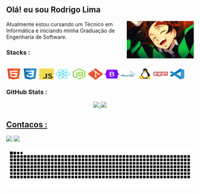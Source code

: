 ## Olá! eu sou Rodrigo Lima
<div>
  <img align="right" alt="Rodrigo-vsCode" height="100" width="180" src="https://github.com/rodrigoDev6/rodrigoDev6/blob/main/images/tanjiro-kamado.gif">
  <span>Atualmente estou cursando um Técnico em Informática e iniciando minha Graduação de Engenharia de Software.</span>
</div>

### Stacks : 
<div style="display: inline_block">
  <br>
  <img align="center" alt="Rodrigo-HTML" height="30" width="40" src="https://github.com/devicons/devicon/blob/master/icons/html5/html5-original.svg">
  
  <img align="center" alt="Rodrigo-CSS" height="30" width="40" src="https://github.com/devicons/devicon/blob/master/icons/css3/css3-original.svg">
  
  <img align="center" alt="Radrigo-Js" height="30" width="40" src="https://github.com/devicons/devicon/blob/master/icons/javascript/javascript-original.svg">
  
  <img align="center" alt="Radrigo-react" height="30" width="40" src="https://github.com/devicons/devicon/blob/master/icons/react/react-original.svg">
  
  <img align="center" alt="Rodrigo-nodejs" height="30" width="40" src="https://github.com/devicons/devicon/blob/master/icons/nodejs/nodejs-plain.svg">
  
  <img align="center" alt="Rodrigo-git" height="30" width="40" src="https://github.com/devicons/devicon/blob/master/icons/git/git-original.svg">
  
  <img align="center" alt="Rodrigo-bootstrap" height="30" width="40" src="https://github.com/devicons/devicon/blob/master/icons/bootstrap/bootstrap-original.svg">

  <img align="center" alt="Rodrigo-mySql" height="30" width="40" src="https://github.com/devicons/devicon/blob/master/icons/mysql/mysql-plain-wordmark.svg">
  
  <img align="center" alt="Rodrigo-linux" height="30" width="40" src="https://github.com/devicons/devicon/blob/master/icons/linux/linux-original.svg">
  
  <img align="center" alt="Rodrigo-npm" height="30" width="40" src="https://github.com/devicons/devicon/blob/master/icons/npm/npm-original-wordmark.svg">
  
  <img align="center" alt="Rodrigo-vsCode" height="30" width="40" src="https://github.com/devicons/devicon/blob/master/icons/vscode/vscode-original.svg">
</div>


### GitHub Stats :
  <a href="https://github.com/rodrigoDev6">
  <p align="center">
    <!--THE PROGRAMMING LANGUAGES I USE THE MOST-->
    <img height="190em" src="https://github-readme-stats.vercel.app/api/top-langs/?username=rodrigoDev6&layout=compact&langs_count=7&theme=algolia"/>
    <!--MY GITHUB STATISTICS-->
    <img height="190em"  src="https://github-readme-stats.vercel.app/api?username=rodrigoDev6&show_icons=true&theme=algolia&include_all_commits=true&count_private=true" >
    <br>
  </p>
  
## Contacos :
  
<div> 
  <a href="https://www.linkedin.com/in/rodrigo-lima1" target="_blank"><img src="https://img.shields.io/badge/-LinkedIn-%230077B5?style=for-the-badge&logo=linkedin&logoColor=white" target="_blank"></a>
  <a href="mailto:rodrigolima.alves21@gmail.com" target="_blank"><img src="https://img.shields.io/badge/Gmail-D14836?style=for-the-badge&logo=gmail&logoColor=white" target="_blank"></a> 
 
  ![Snake animation](https://github.com/rodrigoDev6/rodrigoDev6/blob/output/github-contribution-grid-snake.svg)
  
</div>
